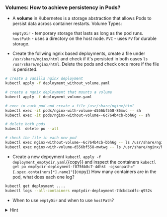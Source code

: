 
### Volumes: How to achieve persistency in Pods? 

* A **volume** in Kubernetes is a storage abstraction that allows Pods to persist data across container restarts. Volume Types: 

    `emptyDir` - temporary storage that lasts as long as the pod runs.
    `hostPath` - uses a directory on the host node.
    `PVC` - uses `PV` for durable storage.

* Create the follwing ngnix based deployments, create a file under `/usr/share/nginx/html` and check if it's persisted in both cases `ls /usr/share/nginx/html`. Delete the pods and check once more if the file is persisted.

```bash
# create a vanilla nginx deployment
kubectl apply -f deployment_without_volume.yaml

# create a ngnix deployment that mounts a volume 
kubectl apply -f deployment_volume.yaml

# exec in each pod and create a file /usr/share/nginx/html
kubectl exec -it pods/nginx-with-volume-d556bf558-86mwc -- sh
kubectl exec -it pods/nginx-without-volume--6c764b4cb-bbh6g -- sh 

# delete both pods
kubectl  delete po --all

# check the file in each new pod
kubectl exec nginx-without-volume--6c764b4cb-bbh6g -- ls /usr/share/nginx/html
kubectl exec nginx-with-volume-d556bf558-mwtwg -- ls /usr/share/nginx/html
```

* Create a new depoyment `kubectl apply -f deployment_emptydir.yaml`{{copy}} and inspect the containers
`kubectl get po emptydir-deployment-f8756b8c7-4dhkt -ojsonpath="{.spec.containers[*].name}"`{{copy}}
How many containers are in the pod, what does each one log?

```bash
kubectl get deployment ....
kubectl logs --all-containers emptydir-deployment-7dcbd4cdfc-q952s
```

* When to use `emptyDir` and when to use `hostPath`?

<details>
<summary>Hint</summary>
<code>kubectl logs emptydir-deployment-7dcbd4cdfc-q952s -c app-container</code> and also <code>kubectl logs emptydir-deployment-7dcbd4cdfc-q952s -c sidecar-container</code>
<br>
<b>emptyDir</b>: used for Temporary storage (caching/buffers, shared files between containers of the same Pod) at the pod level. 
<br>
<b>hostPath</b>: when you need direct access to a host machine's filesystem (custom monitoring agents, storing accessign logs on node /var/log)
</details>